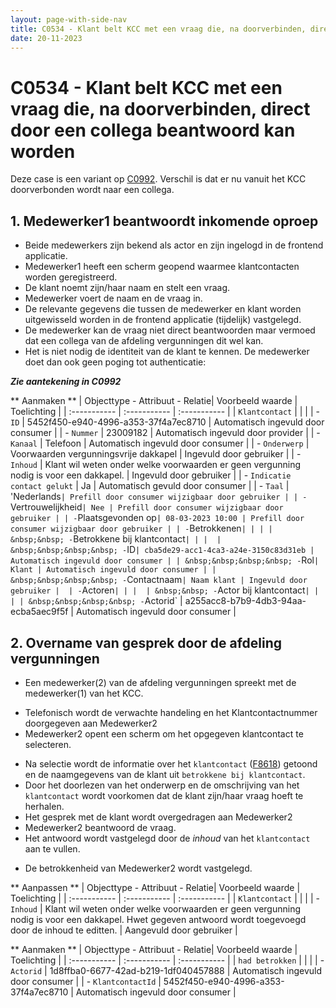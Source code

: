 ```yaml
---
layout: page-with-side-nav
title: C0534 - Klant belt KCC met een vraag die, na doorverbinden, direct door een collega beantwoord kan worden
date: 20-11-2023
---
```


# C0534 - Klant belt KCC met een vraag die, na doorverbinden, direct door een collega beantwoord kan worden

Deze case is een variant op [C0992](./0992.md).
Verschil is dat er nu vanuit het KCC doorverbonden wordt naar een collega.

## 1. Medewerker1 beantwoordt inkomende oproep

- Beide medewerkers zijn bekend als actor en zijn ingelogd in de frontend applicatie.
- Medewerker1 heeft een scherm geopend waarmee klantcontacten worden geregistreerd.
- De klant noemt zijn/haar naam en stelt een vraag.
- Medewerker voert de naam en de vraag in.
- De relevante gegevens die tussen de medewerker en klant worden uitgewisseld worden in de frontend applicatie (tijdelijk) vastgelegd.
- De medewerker kan de vraag niet direct beantwoorden maar vermoed dat een collega van de afdeling vergunningen dit wel kan.
- Het is niet nodig de identiteit van de klant te kennen. De medewerker doet dan ook geen poging tot authenticatie:

***Zie aantekening in C0992***

** Aanmaken **
| Objecttype - Attribuut - Relatie| Voorbeeld waarde | Toelichting |
| :----------- | :----------- | :----------- |
| `Klantcontact` | | |
| - `ID` | 5452f450-e940-4996-a353-37f4a7ec8710 | Automatisch ingevuld door consumer |
| - `Nummer` | 23009182 | Automatisch ingevuld door provider |
| - `Kanaal` | Telefoon | Automatisch ingevuld door consumer | 
| - `Onderwerp` | Voorwaarden vergunningsvrije dakkapel | Ingevuld door gebruiker |
| - `Inhoud` | Klant wil weten onder welke voorwaarden er geen vergunning nodig is voor een dakkapel. | Ingevuld door gebruiker |
| - `Indicatie contact gelukt` | Ja | Automatisch gevuld door consumer |
| - `Taal` | 'Nederlands` | Prefill door consumer wijzigbaar door gebruiker |
| - `Vertrouwelijkheid` | Nee | Prefill door consumer wijzigbaar door gebruiker |
| - `Plaatsgevonden op` | 08-03-2023 10:00 | Prefill door consumer wijzigbaar door gebruiker |
| - `Betrokkenen` | | |
| &nbsp;&nbsp; - `Betrokkene bij klantcontact` | | | 
| &nbsp;&nbsp;&nbsp;&nbsp; - `ID` | cba5de29-acc1-4ca3-a24e-3150c83d31eb | Automatisch ingevuld door consumer |
| &nbsp;&nbsp;&nbsp;&nbsp; - `Rol` | Klant | Automatisch ingevuld door consumer |
| &nbsp;&nbsp;&nbsp;&nbsp; - `Contactnaam` | Naam klant | Ingevuld door gebruiker | 
| - `Actoren` | | | 
| &nbsp;&nbsp; - `Actor bij klantcontact` | | |
| &nbsp;&nbsp;&nbsp;&nbsp; - `Actorid` | a255acc8-b7b9-4db3-94aa-ecba5aec9f5f | Automatisch ingevuld door consumer |


<!-- ## 2. Medewerker1 maakt voor de afdeling vergunningen een interne taak aan

Johan: Ik denk dat een interne zaak niet nodig is bij direct doorverbinden. 
Medewerker1 kan gewoon aan medewerker2 vertellen wat er van hem verwacht wordt. Wel is er een issue om het antwoord vast te leggen bij het klantcontact. 

| Objecttype - Attribuut | Voorbeeld waarde | Toelichting |
| :----------- | :----------- | :----------- |
| `Interne taak` | | |
| - `ID` | e8203b1b-f9e1-4fa1-96ce-2bcf36e061c2 | Automatisch ingevuld |
| - `Geregistreerd op` | 08-03-2023 10:04 | Automatisch ingevuld |
| - `Ontstaan uit klantcontact` | 5452f450-e940-4996-a353-37f4a7ec8710 | Automatisch ingevuld |
| - `Status` | Te verwerken | Automatisch ingevuld | 
| - `Gevraagde handeling` | Overname gesprek met klant |
| - `Toelichting` | - |
| - `Medewerker` | - |  |
| - `Organisatorische eenheid` | Afdeling vergunningen |  | 

// - Indien gewenst kan een `toelichting` voor de collega opgenomen worden die aanvullend is op wat al in het klantcontact beschreven is.
- Na de registratie van het `klantcontact` inclusief bijbehorende <<`interne taak` [F2173](./2173.md)>>  verbind de KCC medewerker de klant door naar de afdeling vergunningen. -->

## 2. Overname van gesprek door de afdeling vergunningen

- Een medewerker(2) van de afdeling vergunningen spreekt met de medewerker(1) van het KCC.
<!-- - Medewerker2 opent vervolgens een scherm om de openstaande interne taken in te zien ([F3839](./3839.md)). -->
- Telefonisch wordt de verwachte handeling en het Klantcontactnummer doorgegeven aan Medewerker2
- Medewerker2 opent een scherm om het opgegeven klantcontact te selecteren. 
<!-- - In dit scherm wordt de taak met het juiste `gevraagde handeling` en `onderwerp` geselecteerd. -->
- Na selectie wordt de informatie over het `klantcontact` ([F8618](./8618.md)) getoond en de naamgegevens van de klant uit `betrokkene bij klantcontact`.
- Door het doorlezen van het onderwerp en de omschrijving van het `klantcontact` wordt voorkomen dat de klant zijn/haar vraag hoeft te herhalen.
- Het gesprek met de klant wordt overgedragen aan Medewerker2
- Medewerker2 beantwoord de vraag.
- Het antwoord wordt vastgelegd door de *inhoud* van het `klantcontact` aan te vullen.  
<!-- - De `status` van de `interne taak` wordt op `verwerkt` gezet ([F5241](./5241.md)). -->
- De betrokkenheid van Medewerker2 wordt vastgelegd.

** Aanpassen **
| Objecttype - Attribuut - Relatie| Voorbeeld waarde | Toelichting |
| :----------- | :----------- | :----------- |
| `Klantcontact` | | |
| - `Inhoud` | Klant wil weten onder welke voorwaarden er geen vergunning nodig is voor een dakkapel. Hwet gegeven antwoord wordt toegevoegd door de inhoud te editten.  | Aangevuld door gebruiker |

** Aanmaken **
| Objecttype - Attribuut - Relatie| Voorbeeld waarde | Toelichting |
| :----------- | :----------- | :----------- |
| `had betrokken` | | |
| - `Actorid` | 1d8ffba0-6677-42ad-b219-1df040457888 | Automatisch ingevuld door consumer |
| - `KlantcontactId` | 5452f450-e940-4996-a353-37f4a7ec8710 | Automatisch ingevuld door consumer |
